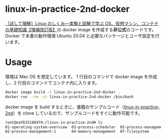 # linux-in-practice-2nd-docker

[［試して理解］Linux のしくみ―実験と図解で学ぶ OS、仮想マシン、コンテナの基礎知識【増補改訂版】](https://gihyo.jp/book/2022/978-4-297-13148-7)の docker image を作成する**非公式**のコードです。
Docker で本書の動作環境 Ubuntu 20.04 と必要なパッケージとユーザ設定を行います。

# Usage

環境は Mac OS を想定しています。
1 行目のコマンドで docker image を作成し、2 行目のコマンドでコンテナ内に入ります。

```bash
docker image build -t linux-in-practice-2nd-docker .
docker run --rm -it linux-in-practice-2nd-docker /bin/bash
```

docker image を build するときに、書籍のサンプルコード（[linux-in-practice-2nd](https://github.com/satoru-takeuchi/linux-in-practice-2nd)）を clone しているので、サンプルコードをすぐに動作可能です。

```bash
root@eaf635186974:/linux-in-practice-2nd# ls
01-operating-system-overview  03-process-scheduler  05-process-management-2  08-storage-hierarchy  10-virtualization  LICENSE
02-process-management-1       04-memory-management  07-filesystem            09-block-layer        12-cgroups         README.md
```
